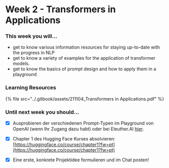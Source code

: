 # Week 2 - Transformers in Applications

### This week you will...

* get to know various information resources for staying up-to-date with the progress in NLP
* get to know a variety of examples for the application of transformer models.
* get to know the basics of prompt design and how to apply them in a playground

### Learning Resources

{% file src="../.gitbook/assets/211104_Transformers in Applications.pdf" %}

### Until next week you should...

*   [x] Ausprobieren der verschiedenen Prompt-Typen im Playground von OpenAI (wenn Ihr Zugang dazu habt) oder bei Eleuther.AI [hier](https://6b.eleuther.ai).


*   [x] Chapter 1 des Hugging Face Kurses absolvieren:\
    [https://huggingface.co/course/chapter1?fw=pt](https://huggingface.co/course/chapter1?fw=pt)


* [x] Eine erste, konkrete Projektidee formulieren und im Chat posten!
